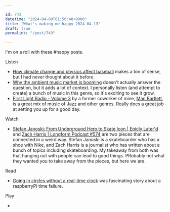 ```yaml
---

id: 743
datetime: "2024-04-08T01:56:40+0000"
title: "What's making me happy 2024-04-13"
draft: true
permalink: "/post/743"

---
```


I'm on a roll with these #happy posts.

Listen 

- [How climate change and physics affect baseball](https://www.npr.org/2024/04/08/1198909646/baseball-mlb-physics-climate-change-home-runs-pitches) makes a ton of sense, but I had never thought about it before.
- [Why the ambient music market is booming](https://www.npr.org/2024/04/07/1243320753/why-the-ambient-music-market-is-booming) doesn't actually answer the question, but it adds a lot of context. I personally listen (and attempt to create) a bunch of music in this genre, so it's exciting to see it grow.
- [First Light Radio - Volume 3](https://www.mixcloud.com/manbartlett/first-light-radio-volume-3/) by a former coworker of mine, [Man Bartlett](https://manbartlett.com/), is a great mix of music of Jazz and other genres. Really does a great job at setting you up for a good day.

Watch

 - [Stefan Janoski: From Underground Hero to Skate Icon | Epicly Later'd](https://www.youtube.com/watch?v=0cjli_oQC-s) and [Zach Harris | Longform Podcast #574](https://longform.org/posts/longform-podcast-574-zach-harris) are two pieces that are connected in a weird way. Stefan Janoski is a skateboarder who has a shoe with Nike, and Zach Harris is a journalist who has written about a bunch of topics including skateboarding. My takeaway from both was that hanging out with people can lead to good things. PRobably not what they wanted you to take away from the pieces, but here we are.

Read

 - [Going in circles without a real-time clock](https://rachelbythebay.com/w/2024/04/10/rtc/) was fascinating story about a raspberryPi time failure.


Play

 - 
